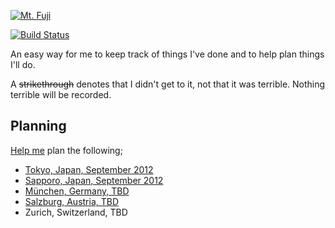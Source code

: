 [![Mt. Fuji](http://farm3.staticflickr.com/2564/3764089529_73fa703e79_n.jpg)](http://www.flickr.com/photos/dylane/3764089529/)

[![Build Status](https://secure.travis-ci.org/dylanegan/travel.png?branch=master)](http://travis-ci.org/dylanegan/travel)

An easy way for me to keep track of things I've done and to help plan things I'll do.

A ~~strikethrough~~ denotes that I didn't get to it, not that it was terrible. Nothing terrible will be recorded.

## Planning

<a href="/dylanegan/travel/fork_select" class="minibutton btn-fork" rel="facebox nofollow">Help me</a> plan the following;

* [Tokyo, Japan, September 2012](https://github.com/dylanegan/travel/blob/master/Japan/Kanto/Tokyo.md)
* [Sapporo, Japan, September 2012](https://github.com/dylanegan/travel/blob/master/Japan/Hokkaido%CC%84/Sapporo-September-2012.md)
* [München, Germany, TBD](https://github.com/dylanegan/travel/blob/master/Germany/Mu%CC%88nchen-TBD.md)
* [Salzburg, Austria, TBD](https://github.com/dylanegan/travel/blob/master/Austria/Salzburg-TBD.md)
* Zurich, Switzerland, TBD
